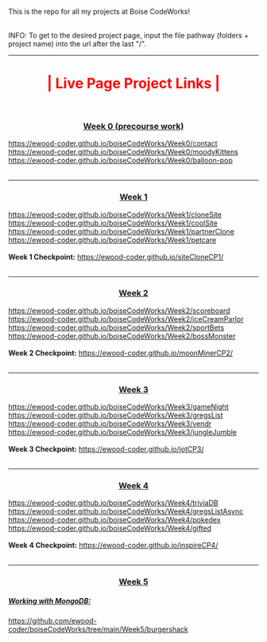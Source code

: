 This is the repo for all my projects at Boise CodeWorks!
<br /><br />

<p>
	INFO:
	To get to the desired project page, input the file pathway (folders + project name) into the url after the last "/".
</p>

<hr />

<div>
	<h1 style="text-align:center; color:red;"><b>|  Live Page Project Links |</b></h1><br />
	
<h3 style="text-align:center;"><u>Week 0 (precourse work)</u></h3>
<a href="https://ewood-coder.github.io/boiseCodeWorks/Week0/contact" target="_blank">
			https://ewood-coder.github.io/boiseCodeWorks/Week0/contact</a><br />

<a href="https://ewood-coder.github.io/boiseCodeWorks/Week0/moodyKittens" target="_blank">
			https://ewood-coder.github.io/boiseCodeWorks/Week0/moodyKittens</a><br />

<a href="https://ewood-coder.github.io/boiseCodeWorks/Week0/balloon-pop" target="_blank">
			https://ewood-coder.github.io/boiseCodeWorks/Week0/balloon-pop</a><br /><br />

<hr />

<h3 style="text-align:center;"><u>Week 1</u></h3>
<a href="https://ewood-coder.github.io/boiseCodeWorks/Week1/cloneSite" target="_blank">
			https://ewood-coder.github.io/boiseCodeWorks/Week1/cloneSite</a><br />

<a href="https://ewood-coder.github.io/boiseCodeWorks/Week1/coolSite" target="_blank">
			https://ewood-coder.github.io/boiseCodeWorks/Week1/coolSite</a><br />

<a href="https://ewood-coder.github.io/boiseCodeWorks/Week1/partnerClone" target="_blank">
			https://ewood-coder.github.io/boiseCodeWorks/Week1/partnerClone</a><br />

<a href="https://ewood-coder.github.io/boiseCodeWorks/Week1/petcare" target="_blank">
			https://ewood-coder.github.io/boiseCodeWorks/Week1/petcare</a><br /><br />

<span>
<b>Week 1 Checkpoint:</b>
<a href="https://ewood-coder.github.io/siteCloneCP1/" target="_blank">
			 https://ewood-coder.github.io/siteCloneCP1/</a><br /><br />
</span>

<hr />

<h3 style="text-align:center;"><u>Week 2</u></h3>
<a href="https://ewood-coder.github.io/boiseCodeWorks/Week2/scoreboard" target="_blank">
			https://ewood-coder.github.io/boiseCodeWorks/Week2/scoreboard</a><br />

<a href="https://ewood-coder.github.io/boiseCodeWorks/Week2/iceCreamParlor" target="_blank">
			https://ewood-coder.github.io/boiseCodeWorks/Week2/iceCreamParlor</a><br />

<a href="https://ewood-coder.github.io/boiseCodeWorks/Week2/sportBets" target="_blank">
			https://ewood-coder.github.io/boiseCodeWorks/Week2/sportBets</a><br />

<a href="https://ewood-coder.github.io/boiseCodeWorks/Week2/bossMonster" target="_blank">
			https://ewood-coder.github.io/boiseCodeWorks/Week2/bossMonster</a><br /><br />

<span>
<b>Week 2 Checkpoint:</b>
<a href="https://ewood-coder.github.io/moonMinerCP2/" target="_blank">
			https://ewood-coder.github.io/moonMinerCP2/</a><br /><br />
</span>

<hr />

<h3 style="text-align:center;"><u>Week 3</u></h3>
<a href="https://ewood-coder.github.io/boiseCodeWorks/Week3/gameNight" target="_blank">
			https://ewood-coder.github.io/boiseCodeWorks/Week3/gameNight</a><br />

<a href="https://ewood-coder.github.io/boiseCodeWorks/Week3/gregsList" target="_blank">
			https://ewood-coder.github.io/boiseCodeWorks/Week3/gregsList</a><br />

<a href="https://ewood-coder.github.io/boiseCodeWorks/Week3/vendr" target="_blank">
			https://ewood-coder.github.io/boiseCodeWorks/Week3/vendr</a><br />

<a href="https://ewood-coder.github.io/boiseCodeWorks/Week3/jungleJumble" target="_blank">
			https://ewood-coder.github.io/boiseCodeWorks/Week3/jungleJumble</a><br /><br />

<span>
<b>Week 3 Checkpoint:</b>
<a href="https://ewood-coder.github.io/jotCP3/" target="_blank">
			https://ewood-coder.github.io/jotCP3/</a><br /><br />
</span>

<hr />

<h3 style="text-align:center;"><u>Week 4</u></h3>
<a href="https://ewood-coder.github.io/boiseCodeWorks/Week4/triviaDB" target="_blank">
			https://ewood-coder.github.io/boiseCodeWorks/Week4/triviaDB</a><br />

<a href="https://ewood-coder.github.io/boiseCodeWorks/Week4/gregsListAsync" target="_blank">
			https://ewood-coder.github.io/boiseCodeWorks/Week4/gregsListAsync</a><br />

<a href="https://ewood-coder.github.io/boiseCodeWorks/Week4/pokedex" target="_blank">
			https://ewood-coder.github.io/boiseCodeWorks/Week4/pokedex</a><br />

<a href="https://ewood-coder.github.io/boiseCodeWorks/Week4/gifted" target="_blank">
			https://ewood-coder.github.io/boiseCodeWorks/Week4/gifted</a><br /><br />

<span>
<b>Week 4 Checkpoint:</b>
<a href="https://ewood-coder.github.io/inspireCP4/" target="_blank">
			https://ewood-coder.github.io/inspireCP4/</a><br /><br />
</span>

<hr />

<h3 style="text-align:center;"><u>Week 5</u></h3>
<h5><u>Working with MongoDB:</u></h5>
<a href="https://github.com/ewood-coder/boiseCodeWorks/tree/main/Week5/burgershack" target="_blank">
			https://github.com/ewood-coder/boiseCodeWorks/tree/main/Week5/burgershack</a><br />




</div>
